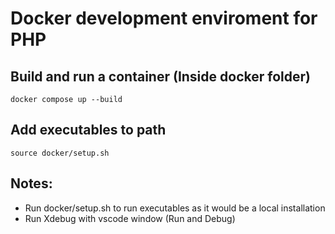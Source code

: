 # Docker development enviroment for PHP

## Build and run a container (**Inside docker folder**)

    docker compose up --build

## Add executables to path

    source docker/setup.sh

## Notes:

+ Run docker/setup.sh to run executables as it would be a local installation
+ Run Xdebug with vscode window (Run and Debug)